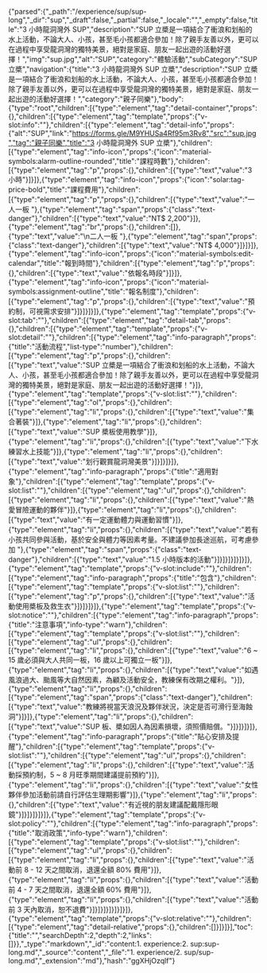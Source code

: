 {"parsed":{"_path":"/experience/sup/sup-long","_dir":"sup","_draft":false,"_partial":false,"_locale":"","_empty":false,"title":"3 小時龍洞灣外 SUP","description":"SUP 立槳是一項結合了衝浪和划船的水上活動，不論大人、小孩，甚至毛小孩都適合參加！除了親手友善以外，更可以在過程中享受龍洞灣的獨特美景，絕對是家庭、朋友一起出遊的活動好選擇！","img":"sup.jpg","alt":"SUP","category":"體驗活動","subCategory":"SUP 立槳","navigation":{"title":"3 小時龍洞灣外 SUP 立槳","description":"SUP 立槳是一項結合了衝浪和划船的水上活動，不論大人、小孩，甚至毛小孩都適合參加！除了親手友善以外，更可以在過程中享受龍洞灣的獨特美景，絕對是家庭、朋友一起出遊的活動好選擇！","category":"親子同樂"},"body":{"type":"root","children":[{"type":"element","tag":"detail-container","props":{},"children":[{"type":"element","tag":"template","props":{"v-slot:info":""},"children":[{"type":"element","tag":"detail-info","props":{"alt":"SUP","link":"https://forms.gle/M9YHUSa4Rf95m3Rv8","src":"sup.jpg","tag":"親子同樂","title":"3 小時龍洞灣外 SUP 立槳"},"children":[{"type":"element","tag":"info-icon","props":{"icon":"material-symbols:alarm-outline-rounded","title":"課程時數"},"children":[{"type":"element","tag":"p","props":{},"children":[{"type":"text","value":"3 小時"}]}]},{"type":"element","tag":"info-icon","props":{"icon":"solar:tag-price-bold","title":"課程費用"},"children":[{"type":"element","tag":"p","props":{},"children":[{"type":"text","value":"一人一板 "},{"type":"element","tag":"span","props":{"class":"text-danger"},"children":[{"type":"text","value":"NT$ 2,200"}]},{"type":"element","tag":"br","props":{},"children":[]},{"type":"text","value":"\n二人一板 "},{"type":"element","tag":"span","props":{"class":"text-danger"},"children":[{"type":"text","value":"NT$ 4,000"}]}]}]},{"type":"element","tag":"info-icon","props":{"icon":"material-symbols:edit-calendar","title":"報到時間"},"children":[{"type":"element","tag":"p","props":{},"children":[{"type":"text","value":"依報名時段"}]}]},{"type":"element","tag":"info-icon","props":{"icon":"material-symbols:assignment-outline","title":"報名制度"},"children":[{"type":"element","tag":"p","props":{},"children":[{"type":"text","value":"預約制，可視需求安排"}]}]}]}]},{"type":"element","tag":"template","props":{"v-slot:tab":""},"children":[{"type":"element","tag":"detail-tab","props":{},"children":[{"type":"element","tag":"template","props":{"v-slot:detail":""},"children":[{"type":"element","tag":"info-paragraph","props":{"title":"活動流程","list-type":"number"},"children":[{"type":"element","tag":"p","props":{},"children":[{"type":"text","value":"SUP 立槳是一項結合了衝浪和划船的水上活動，不論大人、小孩，甚至毛小孩都適合參加！除了親手友善以外，更可以在過程中享受龍洞灣的獨特美景，絕對是家庭、朋友一起出遊的活動好選擇！"}]},{"type":"element","tag":"template","props":{"v-slot:list":""},"children":[{"type":"element","tag":"ol","props":{},"children":[{"type":"element","tag":"li","props":{},"children":[{"type":"text","value":"集合著裝"}]},{"type":"element","tag":"li","props":{},"children":[{"type":"text","value":"SUP 槳板使用教學"}]},{"type":"element","tag":"li","props":{},"children":[{"type":"text","value":"下水練習水上技能"}]},{"type":"element","tag":"li","props":{},"children":[{"type":"text","value":"划行觀賞龍洞灣美景"}]}]}]}]},{"type":"element","tag":"info-paragraph","props":{"title":"適用對象"},"children":[{"type":"element","tag":"template","props":{"v-slot:list":""},"children":[{"type":"element","tag":"ul","props":{},"children":[{"type":"element","tag":"li","props":{},"children":[{"type":"text","value":"熱愛冒險運動的夥伴"}]},{"type":"element","tag":"li","props":{},"children":[{"type":"text","value":"有一定運動體力與運動習慣"}]},{"type":"element","tag":"li","props":{},"children":[{"type":"text","value":"若有小孩共同參與活動，基於安全與體力等因素考量。不建議參加長途巡航，可考慮參加 "},{"type":"element","tag":"span","props":{"class":"text-danger"},"children":[{"type":"text","value":"1.5 小時版本的活動"}]}]}]}]}]}]},{"type":"element","tag":"template","props":{"v-slot:include":""},"children":[{"type":"element","tag":"info-paragraph","props":{"title":"包含"},"children":[{"type":"element","tag":"template","props":{"v-slot:list":""},"children":[{"type":"element","tag":"p","props":{},"children":[{"type":"text","value":"活動使用槳板及救生衣"}]}]}]}]},{"type":"element","tag":"template","props":{"v-slot:notice":""},"children":[{"type":"element","tag":"info-paragraph","props":{"title":"注意事項","info-type":"warn"},"children":[{"type":"element","tag":"template","props":{"v-slot:list":""},"children":[{"type":"element","tag":"ul","props":{},"children":[{"type":"element","tag":"li","props":{},"children":[{"type":"text","value":"6 ~ 15 歲必須與大人共同一板，16 歲以上可獨立一板"}]},{"type":"element","tag":"li","props":{},"children":[{"type":"text","value":"如遇風浪過大、颱風等大自然因素，為顧及活動安全，教練保有改期之權利。"}]},{"type":"element","tag":"li","props":{},"children":[{"type":"element","tag":"span","props":{"class":"text-danger"},"children":[{"type":"text","value":"教練將視當天浪況及夥伴狀況，決定是否可滑行至海蝕洞"}]}]},{"type":"element","tag":"li","props":{},"children":[{"type":"text","value":"SUP 板、槳如因人為因素損壞，須照價賠償。"}]}]}]}]},{"type":"element","tag":"info-paragraph","props":{"title":"貼心安排及提醒"},"children":[{"type":"element","tag":"template","props":{"v-slot:list":""},"children":[{"type":"element","tag":"ul","props":{},"children":[{"type":"element","tag":"li","props":{},"children":[{"type":"text","value":"活動採預約制，5 ~ 8 月旺季期間建議提前預約"}]},{"type":"element","tag":"li","props":{},"children":[{"type":"text","value":"女性夥伴參加活動前請自行評估生理期影響"}]},{"type":"element","tag":"li","props":{},"children":[{"type":"text","value":"有近視的朋友建議配戴隱形眼鏡"}]}]}]}]}]},{"type":"element","tag":"template","props":{"v-slot:policy":""},"children":[{"type":"element","tag":"info-paragraph","props":{"title":"取消政策","info-type":"warn"},"children":[{"type":"element","tag":"template","props":{"v-slot:list":""},"children":[{"type":"element","tag":"ul","props":{},"children":[{"type":"element","tag":"li","props":{},"children":[{"type":"text","value":"活動前 8 - 12 天之間取消，退還全額 80% 費用"}]},{"type":"element","tag":"li","props":{},"children":[{"type":"text","value":"活動前 4 - 7 天之間取消，退還全額 60% 費用"}]},{"type":"element","tag":"li","props":{},"children":[{"type":"text","value":"活動前 3 天內取消，恕不退費"}]}]}]}]}]}]}]},{"type":"element","tag":"template","props":{"v-slot:relative":""},"children":[{"type":"element","tag":"detail-relative","props":{},"children":[]}]}]}],"toc":{"title":"","searchDepth":2,"depth":2,"links":[]}},"_type":"markdown","_id":"content:1. experience:2. sup:sup-long.md","_source":"content","_file":"1. experience/2. sup/sup-long.md","_extension":"md"},"hash":"ggXHjOzqlf"}